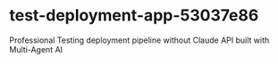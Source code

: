 # test-deployment-app-53037e86
Professional Testing deployment pipeline without Claude API built with Multi-Agent AI
